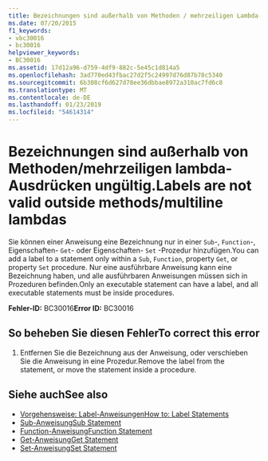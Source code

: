 ```yaml
---
title: Bezeichnungen sind außerhalb von Methoden / mehrzeiligen Lambda-Ausdrücken ungültig
ms.date: 07/20/2015
f1_keywords:
- vbc30016
- bc30016
helpviewer_keywords:
- BC30016
ms.assetid: 17d12a96-d759-4df9-882c-5e45c1d814a5
ms.openlocfilehash: 3ad770ed43fbac27d2f5c24997d76d87b78c5340
ms.sourcegitcommit: 6b308cf6d627d78ee36dbbae8972a310ac7fd6c8
ms.translationtype: MT
ms.contentlocale: de-DE
ms.lasthandoff: 01/23/2019
ms.locfileid: "54614314"
---
```

# <a name="labels-are-not-valid-outside-methodsmultiline-lambdas"></a><span data-ttu-id="40980-102">Bezeichnungen sind außerhalb von Methoden/mehrzeiligen lambda-Ausdrücken ungültig.</span><span class="sxs-lookup"><span data-stu-id="40980-102">Labels are not valid outside methods/multiline lambdas</span></span>
<span data-ttu-id="40980-103">Sie können einer Anweisung eine Bezeichnung nur in einer `Sub`-, `Function`-, Eigenschaften- `Get`- oder Eigenschaften- `Set` -Prozedur hinzufügen.</span><span class="sxs-lookup"><span data-stu-id="40980-103">You can add a label to a statement only within a `Sub`, `Function`, property `Get`, or property `Set` procedure.</span></span> <span data-ttu-id="40980-104">Nur eine ausführbare Anweisung kann eine Bezeichnung haben, und alle ausführbaren Anweisungen müssen sich in Prozeduren befinden.</span><span class="sxs-lookup"><span data-stu-id="40980-104">Only an executable statement can have a label, and all executable statements must be inside procedures.</span></span>  
  
 <span data-ttu-id="40980-105">**Fehler-ID:** BC30016</span><span class="sxs-lookup"><span data-stu-id="40980-105">**Error ID:** BC30016</span></span>  
  
## <a name="to-correct-this-error"></a><span data-ttu-id="40980-106">So beheben Sie diesen Fehler</span><span class="sxs-lookup"><span data-stu-id="40980-106">To correct this error</span></span>  
  
1.  <span data-ttu-id="40980-107">Entfernen Sie die Bezeichnung aus der Anweisung, oder verschieben Sie die Anweisung in eine Prozedur.</span><span class="sxs-lookup"><span data-stu-id="40980-107">Remove the label from the statement, or move the statement inside a procedure.</span></span>  
  
## <a name="see-also"></a><span data-ttu-id="40980-108">Siehe auch</span><span class="sxs-lookup"><span data-stu-id="40980-108">See also</span></span>
- [<span data-ttu-id="40980-109">Vorgehensweise: Label-Anweisungen</span><span class="sxs-lookup"><span data-stu-id="40980-109">How to: Label Statements</span></span>](../../visual-basic/programming-guide/program-structure/how-to-label-statements.md)
- [<span data-ttu-id="40980-110">Sub-Anweisung</span><span class="sxs-lookup"><span data-stu-id="40980-110">Sub Statement</span></span>](../../visual-basic/language-reference/statements/sub-statement.md)
- [<span data-ttu-id="40980-111">Function-Anweisung</span><span class="sxs-lookup"><span data-stu-id="40980-111">Function Statement</span></span>](../../visual-basic/language-reference/statements/function-statement.md)
- [<span data-ttu-id="40980-112">Get-Anweisung</span><span class="sxs-lookup"><span data-stu-id="40980-112">Get Statement</span></span>](../../visual-basic/language-reference/statements/get-statement.md)
- [<span data-ttu-id="40980-113">Set-Anweisung</span><span class="sxs-lookup"><span data-stu-id="40980-113">Set Statement</span></span>](../../visual-basic/language-reference/statements/set-statement.md)
